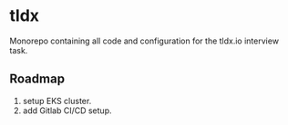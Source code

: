 tldx
====

Monorepo containing all code and configuration for the tldx.io interview task.


## Roadmap

1. setup EKS cluster.
3. add Gitlab CI/CD setup.
